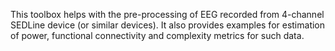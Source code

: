 This toolbox helps with the pre-processing of EEG recorded from 4-channel SEDLine device (or similar devices). It also provides examples for estimation of power, functional connectivity and complexity metrics for such data. 


